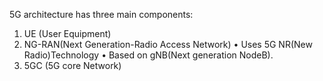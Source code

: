 5G architecture has three main components:
1.	UE (User Equipment)
2.	NG-RAN(Next Generation-Radio Access Network)
•	Uses 5G NR(New Radio)Technology
•	Based on gNB(Next generation NodeB).
3.	5GC (5G core Network)
